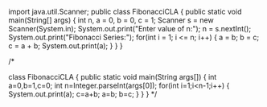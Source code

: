 import java.util.Scanner;
public class FibonacciCLA 
{
    public static void main(String[] args) 
    {
        int n, a = 0, b = 0, c = 1;
        Scanner s = new Scanner(System.in);
        System.out.print("Enter value of n:");
        n = s.nextInt();
        System.out.print("Fibonacci Series:");
        for(int i = 1; i <= n; i++)
        {
            a = b;
            b = c;
            c = a + b;
            System.out.print(a);
        }
    }
}

/*

class FibonacciCLA
{
public static void main(String args[])
{
int a=0,b=1,c=0;
int n=Integer.parseInt(args[0]);
for(int i=1;i<n-1;i++)
{
System.out.print(a);
c=a+b;
a=b;
b=c;
}
}
}
*/
